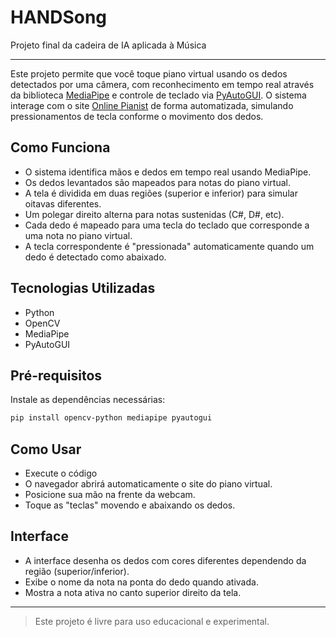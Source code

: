 # HANDSong
Projeto final da cadeira de IA aplicada à Música
- - -
Este projeto permite que você toque piano virtual usando os dedos detectados por uma câmera, com reconhecimento em tempo real através da biblioteca [MediaPipe](https://github.com/google/mediapipe) e controle de teclado via [PyAutoGUI](https://pyautogui.readthedocs.io/). O sistema interage com o site [Online Pianist](https://www.onlinepianist.com/virtual-piano) de forma automatizada, simulando pressionamentos de tecla conforme o movimento dos dedos.

## Como Funciona

- O sistema identifica mãos e dedos em tempo real usando MediaPipe.
- Os dedos levantados são mapeados para notas do piano virtual.
- A tela é dividida em duas regiões (superior e inferior) para simular oitavas diferentes.
- Um polegar direito alterna para notas sustenidas (C#, D#, etc).
- Cada dedo é mapeado para uma tecla do teclado que corresponde a uma nota no piano virtual.
- A tecla correspondente é "pressionada" automaticamente quando um dedo é detectado como abaixado.

## Tecnologias Utilizadas

- Python
- OpenCV
- MediaPipe
- PyAutoGUI

## Pré-requisitos

Instale as dependências necessárias:

```bash
pip install opencv-python mediapipe pyautogui
```

## Como Usar

- Execute o código
- O navegador abrirá automaticamente o site do piano virtual.
- Posicione sua mão na frente da webcam.
- Toque as "teclas" movendo e abaixando os dedos.

## Interface

- A interface desenha os dedos com cores diferentes dependendo da região (superior/inferior).
- Exibe o nome da nota na ponta do dedo quando ativada.
- Mostra a nota ativa no canto superior direito da tela.

- - -

> Este projeto é livre para uso educacional e experimental.
